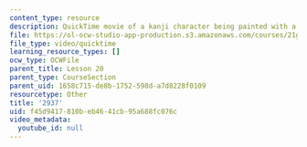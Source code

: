 ```yaml
---
content_type: resource
description: QuickTime movie of a kanji character being painted with a brush.
file: https://ol-ocw-studio-app-production.s3.amazonaws.com/courses/21g-504-japanese-iv-spring-2009/f45d9417810beb4641cb95a688fc076c_2937.mov
file_type: video/quicktime
learning_resource_types: []
ocw_type: OCWFile
parent_title: Lesson 20
parent_type: CourseSection
parent_uid: 1658c715-de8b-1752-598d-a7d8228f0109
resourcetype: Other
title: '2937'
uid: f45d9417-810b-eb46-41cb-95a688fc076c
video_metadata:
  youtube_id: null
---
```

